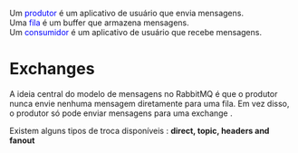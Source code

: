 Um <span style='color:blue'>produtor</span> é um aplicativo de usuário que envia mensagens.
<br>
Uma <span style='color:blue'>fila</span>  é um buffer que armazena mensagens.
<br>
Um <span style='color:blue'>consumidor</span> é um aplicativo de usuário que recebe mensagens.
<br>

# Exchanges
A ideia central do modelo de mensagens no RabbitMQ é que o produtor nunca envie nenhuma mensagem diretamente para uma fila. Em vez disso, o produtor só pode enviar mensagens para uma exchange .
<br>

Existem alguns tipos de troca disponíveis : **direct, topic, headers and fanout**